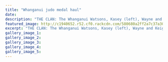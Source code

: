 ```yaml
---
title: "Whanganui judo medal haul"
date: 
description: "THE CLAN: The Whanganui Watsons, Kasey (left), Wayne and Keightley joined up-and-coming junior Marshall Littlefair to bring home 10 medals form the National Judo Championships in Auckland."
featured_image: http://c1940652.r52.cf0.rackcdn.com/580680a2ff2a7c37a3001126/The-Watson-Clan-10-medals-Nat-Judo-Champs-in-AK-Oct-2016.jpg
excerpt: "THE CLAN: The Whanganui Watsons, Kasey (left), Wayne and Keightley joined up-and-coming junior Marshall Littlefair to bring home 10 medals form the National Judo Championships in Auckland."
gallery_image_1: 
gallery_image_2: 
gallery_image_3: 
gallery_image_4: 
gallery_image_5: 
---
```

